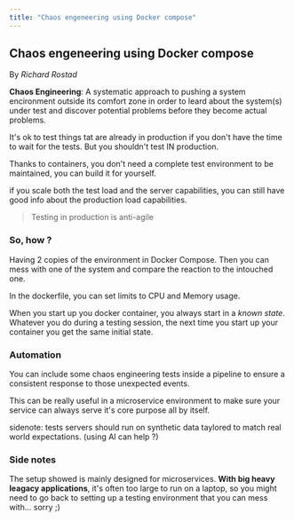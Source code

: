 ```yaml
---
title: "Chaos engeneering using Docker compose"
---
```


## Chaos engeneering using Docker compose
By _Richard Rostad_

**Chaos Engineering**: A systematic approach to pushing a system encironment outside its comfort zone in order to leard about the system(s) under test and discover potential problems before they become actual problems.

It's ok to test things tat are already in production if you don't have the time to wait for the tests. But you shouldn't test IN production.

Thanks to containers, you don't need a complete test environment to be maintained, you can build it for yourself.

if you scale both the test load and the server capabilities, you can still have good info about the production load capabilities.

>Testing in production is anti-agile

### So, how ?

Having 2 copies of the environment in Docker Compose. Then you can mess with one of the system and compare the reaction to the intouched one.

In the dockerfile, you can set limits to CPU and Memory usage.

When you start up you docker container, you always start in a _known state_.
Whatever you do during a testing session, the next time you start up your container you get the same initial state.

### Automation

You can include some chaos engineering tests inside a pipeline to ensure a consistent response to those unexpected events.

This can be really useful in a microservice environment to make sure your service can always serve it's core purpose all by itself.


sidenote: tests servers should run on synthetic data taylored to match real world expectations. (using AI can help ?)

### Side notes

The setup showed is mainly designed for microservices.
**With big heavy leagacy applications**, it's often too large to run on a laptop, so you might need to go back to setting up a testing environment that you can mess with... sorry ;)

